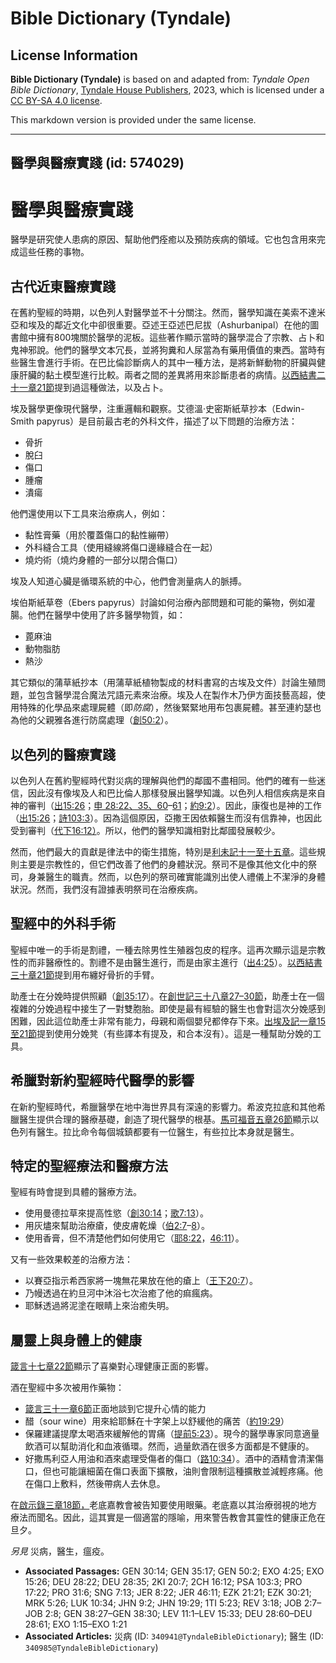 # Bible Dictionary (Tyndale)

## License Information

**Bible Dictionary (Tyndale)** is based on and adapted from: _Tyndale Open Bible Dictionary_, [Tyndale House Publishers](https://tyndaleopenresources.com/), 2023, which is licensed under a [CC BY-SA 4.0 license](https://creativecommons.org/licenses/by-sa/4.0/legalcode.en).

This markdown version is provided under the same license.



--------------------------------

## 醫學與醫療實踐 (id: 574029)

醫學與醫療實踐
=======

醫學是研究使人患病的原因、幫助他們痊癒以及預防疾病的領域。它也包含用來完成這些任務的事物。

古代近東醫療實踐
--------

在舊約聖經的時期，以色列人對醫學並不十分關注。然而，醫學知識在美索不達米亞和埃及的鄰近文化中卻很重要。亞述王亞述巴尼拔（Ashurbanipal）在他的圖書館中擁有800塊關於醫學的泥板。這些著作顯示當時的醫學混合了宗教、占卜和鬼神邪說。他們的醫學文本冗長，並將狗糞和人尿當為有藥用價值的東西。當時有些醫生會進行手術。在巴比倫診斷病人的其中一種方法，是將新鮮動物的肝臟與健康肝臟的黏土模型進行比較。兩者之間的差異將用來診斷患者的病情。[以西結書二十一章21節](https://ref.ly/Ezek21:21)提到過這種做法，以及占卜。

埃及醫學更像現代醫學，注重邏輯和觀察。艾德溫·史密斯紙草抄本（Edwin\-Smith papyrus）是目前最古老的外科文件，描述了以下問題的治療方法：

* 骨折
* 脫臼
* 傷口
* 腫瘤
* 潰瘍

他們還使用以下工具來治療病人，例如：

* 黏性膏藥（用於覆蓋傷口的黏性繃帶）
* 外科縫合工具（使用縫線將傷口邊緣縫合在一起）
* 燒灼術（燒灼身體的一部分以閉合傷口）

埃及人知道心臟是循環系統的中心，他們會測量病人的脈搏。

埃伯斯紙草卷（Ebers papyrus）討論如何治療內部問題和可能的藥物，例如灌腸。他們在醫學中使用了許多醫學物質，如：

* 蓖麻油
* 動物脂肪
* 熱沙

其它類似的蒲草紙抄本（用蒲草紙植物製成的材料書寫的古埃及文件）討論生殖問題，並包含醫學混合魔法咒語元素來治療。埃及人在製作木乃伊方面技藝高超，使用特殊的化學品來處理屍體（即*防腐*），然後緊緊地用布包裹屍體。甚至連約瑟也為他的父親雅各進行防腐處理（[創50:2](https://ref.ly/Gen50:2)）。

以色列的醫療實踐
--------

以色列人在舊約聖經時代對災病的理解與他們的鄰國不盡相同。他們的確有一些迷信，因此沒有像埃及人和巴比倫人那樣發展出醫學知識。以色列人相信疾病是來自神的審判（[出15:26](https://ref.ly/Exod15:26)；[申 28:22、35、60](https://ref.ly/Deut28:22,Deut28:35,Deut28:60-Deut28:61)–[61](https://ref.ly/Deut28:22,Deut28:35,Deut28:60-Deut28:61)；[約9:2](https://ref.ly/John9:2)）。因此，康復也是神的工作（[出15:26](https://ref.ly/Exod15:26)；[詩103:3](https://ref.ly/Ps103:3)）。因為這個原因，亞撒王因依賴醫生而沒有信靠神，也因此受到審判（[代下16:12）](https://ref.ly/2Chr16:12)。所以，他們的醫學知識相對比鄰國發展較少。

然而，他們最大的貢獻是律法中的衛生措施，特別是[利未記十一至十五章](https://ref.ly/Lev11:1-Lev15:33)。這些規則主要是宗教性的，但它們改善了他們的身體狀況。祭司不是像其他文化中的祭司，身兼醫生的職責。然而，以色列的祭司確實能識別出使人禮儀上不潔淨的身體狀況。然而，我們沒有證據表明祭司在治療疾病。

聖經中的外科手術
--------

聖經中唯一的手術是割禮，一種去除男性生殖器包皮的程序。這再次顯示這是宗教性的而非醫療性的。割禮不是由醫生進行，而是由家主進行（[出4:25](https://ref.ly/Exod4:25)）。[以西結書三十章21節](https://ref.ly/Ezek30:21)提到用布纏好骨折的手臂。

助產士在分娩時提供照顧（[創35:17](https://ref.ly/Gen35:17)）。在[創世記三十八章27–30節](https://ref.ly/Gen38:27-Gen38:30)，助產士在一個複雜的分娩過程中接生了一對雙胞胎。即使是最有經驗的醫生也會對這次分娩感到困難，因此這位助產士非常有能力，母親和兩個嬰兒都倖存下來。[出埃及記一章15](https://ref.ly/Exod1:15-Exod1:21)[至](https://ref.ly/Lev11:1-Lev15:33)[21節](https://ref.ly/Exod1:15-Exod1:21)提到使用分娩凳（有些譯本有提及，和合本沒有）。這是一種幫助分娩的工具。

希臘對新約聖經時代醫學的影響
--------------

在新約聖經時代，希臘醫學在地中海世界具有深遠的影響力。希波克拉底和其他希臘醫生提供合理的醫療基礎，創造了現代醫學的根基。[馬可福音五章26節](https://ref.ly/Mark5:26)顯示以色列有醫生。拉比命令每個城鎮都要有一位醫生，有些拉比本身就是醫生。

特定的聖經療法和醫療方法
------------

聖經有時會提到具體的醫療方法。

* 使用曼德拉草來提高性慾（[創30:14](https://ref.ly/Gen30:14)；[歌7:13](https://ref.ly/Song7:13)）。
* 用灰燼來幫助治療瘡，使皮膚乾燥（[伯2:7](https://ref.ly/Job2:7-Job2:8)–[8](https://ref.ly/Job2:7-Job2:8)）。
* 使用香膏，但不清楚他們如何使用它（[耶8:22](https://ref.ly/Jer8:22)，[46:11](https://ref.ly/Jer46:11)）。

又有一些效果較差的治療方法：

* 以賽亞指示希西家將一塊無花果放在他的瘡上（[王下20:7](https://ref.ly/2Kgs20:7)）。
* 乃幔透過在約旦河中沐浴七次治癒了他的痲瘋病。
* 耶穌透過將泥塗在眼睛上來治癒失明。

屬靈上與身體上的健康
----------

[箴言十七章22節](https://ref.ly/Prov17:22)顯示了喜樂對心理健康正面的影響。

酒在聖經中多次被用作藥物：

* [箴言三十一章6節](https://ref.ly/Prov31:6)正面地談到它提升心情的能力
* 醋（sour wine）用來給耶穌在十字架上以舒緩他的痛苦（[約19:29](https://ref.ly/John19:29)）
* 保羅建議提摩太喝酒來緩解他的胃痛（[提前5:23](https://ref.ly/1Tim5:23)）。現今的醫學專家同意適量飲酒可以幫助消化和血液循環。然而，過量飲酒在很多方面都是不健康的。
* 好撒馬利亞人用油和酒來處理受傷者的傷口（[路10:34](https://ref.ly/Luke10:34)）。酒中的酒精會清潔傷口，但也可能讓細菌在傷口表面下擴散，油則會限制這種擴散並減輕疼痛。他在傷口上敷料，然後帶病人去休息。

在[啟示錄三章18節，](https://ref.ly/Rev3:18)老底嘉教會被告知要使用眼藥。老底嘉以其治療弱視的地方療法而聞名。因此，這其實是一個適當的隱喻，用來警告教會其靈性的健康正危在旦夕。

*另見* 災病，醫生，瘟疫。

* **Associated Passages:** GEN 30:14; GEN 35:17; GEN 50:2; EXO 4:25; EXO 15:26; DEU 28:22; DEU 28:35; 2KI 20:7; 2CH 16:12; PSA 103:3; PRO 17:22; PRO 31:6; SNG 7:13; JER 8:22; JER 46:11; EZK 21:21; EZK 30:21; MRK 5:26; LUK 10:34; JHN 9:2; JHN 19:29; 1TI 5:23; REV 3:18; JOB 2:7–JOB 2:8; GEN 38:27–GEN 38:30; LEV 11:1–LEV 15:33; DEU 28:60–DEU 28:61; EXO 1:15–EXO 1:21
* **Associated Articles:** 災病 (ID: `340941@TyndaleBibleDictionary`); 醫生 (ID: `340985@TyndaleBibleDictionary`)

